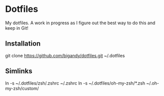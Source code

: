 # Dotfiles

My dotfiles. A work in progress as I figure out the best way to do this and keep in Git!

## Installation

git clone https://github.com/bigandy/dotfiles.git ~/.dotfiles

## Simlinks

ln -s ~/.dotfiles/zsh/.zshrc ~/.zshrc
ln -s ~/.dotfiles/oh-my-zsh/*.zsh ~/.oh-my-zsh/custom/


